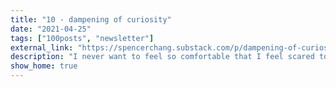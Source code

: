 ```yaml
---
title: "10 - dampening of curiosity"
date: "2021-04-25"
tags: ["100posts", "newsletter"]
external_link: "https://spencerchang.substack.com/p/dampening-of-curiosity"
description: "I never want to feel so comfortable that I feel scared to leave. I want to teeter in that grey, liminal space between the edge of my comfort and the known boundary of the unknown, a place of greater risk but also greater reward..."
show_home: true
---
```

